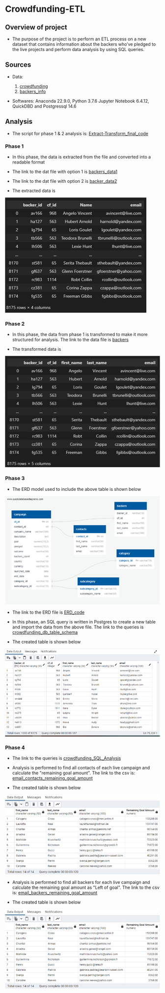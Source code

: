 # Crowdfunding-ETL

## Overview of project

- The purpose of the project is to perform an ETL process on a new dataset that contains information about the backers who’ve pledged to the live projects and perform data analysis by using SQL queries.


## Sources

- Data:

	1. [crowdfunding](https://github.com/manasidek/Crowdfunding-ETL/blob/main/DATA/crowdfunding.xlsx)
	2. [backers_info](https://github.com/manasidek/Crowdfunding-ETL/blob/main/DATA/backer_info.csv)
	
- Softwares: Anaconda 22.9.0, Python 3.7.6 Jupyter Notebook 6.4.12, QuickDBD and Postgressql 14.6

## Analysis

- The script for phase 1 & 2 analysis is: [Extract-Transform_final_code](https://github.com/manasidek/Crowdfunding-ETL/blob/main/Code_and_Queries/Extract-Transform_final_code.ipynb) 

### Phase 1

- In this phase, the data is extracted from the file and converted into a readable format

- The link to the dat file with option 1 is [backers_data1](https://github.com/manasidek/Crowdfunding-ETL/blob/main/Data/backers_data1.csv)

- The link to the dat file with option 2 is [backer_data2](https://github.com/manasidek/Crowdfunding-ETL/blob/main/Data/backers_data2.csv)

- The extracted data is 

![backer_data](https://github.com/manasidek/Crowdfunding-ETL/blob/main/Images/backer_data.png)

### Phase 2

- In this phase, the data from phase 1 is transformed to make it more structured for analysis. The link to the data file is [backers](https://github.com/manasidek/Crowdfunding-ETL/blob/main/Data/backers.csv)

- The transformed data is 

![final_backers](https://github.com/manasidek/Crowdfunding-ETL/blob/main/Images/final_backers.png)

### Phase 3

- The ERD model used to include the above table is shown below

![crowdfunding_db_relationships](https://github.com/manasidek/Crowdfunding-ETL/blob/main/Images/crowdfunding_db_relationships.png)

 - The link to the ERD file is [ERD_code](https://github.com/manasidek/Crowdfunding-ETL/blob/main/Code_and_Queries/ERD_code.txt)

- In this phase, an SQL query is written in Postgres to create a new table and import the data from the above file. The link to the queries is [crowdfunding_db_table_schema](https://github.com/manasidek/Crowdfunding-ETL/blob/main/Code_and_Queries/crowdfunding_db_table_schema.sql)

- The created table is shown below

![backers](https://github.com/manasidek/Crowdfunding-ETL/blob/main/Images/backers.png)


### Phase 4

- The link to the queries is [crowdfunding_SQL_Analysis](https://github.com/manasidek/Crowdfunding-ETL/blob/main/Code_and_Queries/crowdfunding_SQL_Analysis.sql)

- Analysis is performed to find all contacts of each live campaign and calculate the "remaining goal amount". The link to the csv is: [email_contacts_remaining_goal_amount](https://github.com/manasidek/Crowdfunding-ETL/blob/main/Data/email_contacts_remaining_goal_amount.csv)

- The created table is shown below

![email_contacts_remaining_goal_amount](https://github.com/manasidek/Crowdfunding-ETL/blob/main/Images/email_contacts_remaining_goal_amount.png)

- Analysis is performed to find all backers for each live campaign and calculate the remaining goal amount as "Left of goal". The link to the csv is: [email_backers_remaining_goal_amount](https://github.com/manasidek/Crowdfunding-ETL/blob/main/Data/email_contacts_remaining_goal_amount.csv)

- The created table is shown below

![email_backers_remaining_goal_amount](https://github.com/manasidek/Crowdfunding-ETL/blob/main/Images/email_contacts_remaining_goal_amount.png)
